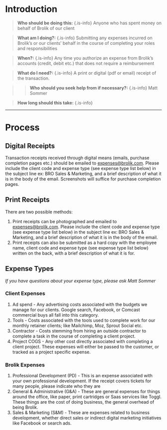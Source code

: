 <!-- TITLE: Expense Submission -->
<!-- SUBTITLE: A quick summary of Expense Submission -->

# Introduction

> **Who should be doing this:**
{.is-info} Anyone who has spent money on behalf of Brolik of our client

> **What am I doing?:**
{.is-info} Submitting any expenses incurred on Brolik’s or our clients’ behalf in the course of completing your roles and responsibilities

> **When?:**
{.is-info} Any time you authorize an expense from Brolik’s accounts (credit, debit etc.) that does not require a reimbursement

> **What do I need?:**
{.is-info} A print or digital (pdf or email) receipt of the transaction.

> > **Who should you seek help from if necessary?:**
{.is-info} Matt Sommer

> **How long should this take:**
{.is-info}

-----
# Process
## Digital Receipts
Transaction receipts received through digital means (emails, purchase completion pages etc.) should be emailed to expenses@brolik.com. Please include the client code and expense type (see expense type list below) in the subject line ex: BRO Sales & Marketing, and a brief description of what it is in the body of the email. Screenshots will suffice for purchase completion pages.

## Print Receipts
There are two possible methods:

1. Print receipts can be photographed and emailed to expenses@brolik.com. Please include the client code and expense type (see expense type list below) in the subject line ex: BRO Sales & Marketing, and a brief description of what it is in the body of the email. 
2. Print receipts can also be submitted as a hard copy with the employee name, client code and expense type (see expense type list below) written on the back, with a brief description of what it is for.

## Expense Types
*If you have questions about your expense type, please ask Matt Sommer*

### Client Expenses
1. Ad spend - Any advertising costs associated with the budgets we manage for our clients. Google search, Facebook, or Comcast commercial buys all fall into this category.
2. Tools - Costs associated with the tools used to complete work for our monthly retainer clients; like Mailchimp, Moz, Sprout Social etc.
3. Contractor - Costs stemming from hiring an outside contractor to complete a task in the course of completing a client project.
4. Project COGS - Any other cost directly associated with completing a client project. These expenses will either be passed to the customer, or tracked as a project specific expense.

### Brolik Expenses
1. Professional Development (PD) - This is an expense associated with your own professional development. If the receipt covers tickets for many people, please indicate who they are
2. General & Administrative (G&A) - These are general expenses for things around the office, like paper, print cartridges or Saas services like Toggl. These things are the cost of doing business, the general overhead of being Brolik.
3. Sales & Marketing (S&M) - These are expenses related to business development, whether direct sales or indirect digital marketing initiatives like Facebook or search ads.

